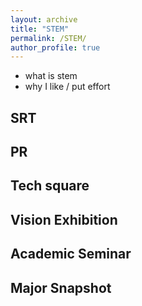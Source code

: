 ```yaml
---
layout: archive
title: "STEM"
permalink: /STEM/
author_profile: true
---
```

- what is stem
- why I like / put effort

## SRT

## PR

## Tech square

## Vision Exhibition

## Academic Seminar

## Major Snapshot
